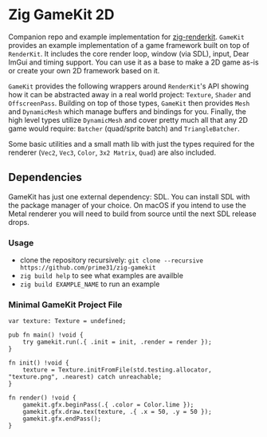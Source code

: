 # Zig GameKit 2D
Companion repo and example implementation for [zig-renderkit](https://github.com/prime31/zig-renderkit). `GameKit` provides an example implementation of a game framework built on top of `RenderKit`. It includes the core render loop, window (via SDL), input, Dear ImGui and timing support. You can use it as a base to make a 2D game as-is or create your own 2D framework based on it.

`GameKit` provides the following wrappers around `RenderKit`'s API showing how it can be abstracted away in a real world project: `Texture`, `Shader` and `OffscreenPass`. Building on top of those types, `GameKit` then provides `Mesh` and `DynamicMesh` which manage buffers and bindings for you. Finally, the high level types utilize `DynamicMesh` and cover pretty much all that any 2D game would require: `Batcher` (quad/sprite batch) and `TriangleBatcher`.

Some basic utilities and a small math lib with just the types required for the renderer (`Vec2`, `Vec3`, `Color`, `3x2 Matrix`, `Quad`) are also included.


## Dependencies
GameKit has just one external dependency: SDL. You can install SDL with the package manager of your choice. On macOS if you intend to use the Metal renderer you will need to build from source until the next SDL release drops.


### Usage
- clone the repository recursively: `git clone --recursive https://github.com/prime31/zig-gamekit`
- `zig build help` to see what examples are availble
- `zig build EXAMPLE_NAME` to run an example


### Minimal GameKit Project File
```zig
var texture: Texture = undefined;

pub fn main() !void {
    try gamekit.run(.{ .init = init, .render = render });
}

fn init() !void {
    texture = Texture.initFromFile(std.testing.allocator, "texture.png", .nearest) catch unreachable;
}

fn render() !void {
    gamekit.gfx.beginPass(.{ .color = Color.lime });
    gamekit.gfx.draw.tex(texture, .{ .x = 50, .y = 50 });
    gamekit.gfx.endPass();
}
```
